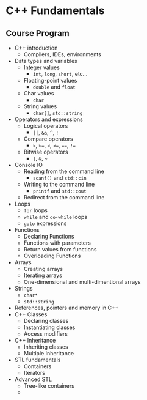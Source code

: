 # C++ Fundamentals

##  Course Program

* C++ introduction
  * Compilers, IDEs, environments
* Data types and variables
  * Integer values
    * `int`, `long`, `short`, etc...
  * Floating-point values
    * `double` and `float`
  * Char values
    * `char`
  * String values
    * `char[]`, `std::string`
* Operators and expressions
  * Logical operators
    * `||`, `&&`, `^`, `!`
  * Compare operators
    * `>`, `>=`, `<`, `<=`, `==`, `!=`
  * Bitwise operators
    * `|`, `&`, `~`
* Console IO
  * Reading from the command line
    * `scanf()` and `std::cin`
  * Writing to the command line
    * `printf` and `std::cout`
  * Redirect from the command line
* Loops
  * `for` loops
  * `while` and `do-while` loops
  * `goto` expressions
* Functions
  * Declaring Functions
  * Functions with parameters
  * Return values from functions
  * Overloading Functions
* Arrays
  * Creating arrays
  * Iterating arrays
  * One-dimensional and multi-dimentional arrays
* Strings
  * `char*`
  * `std::string`
* References, pointers and memory in C++
* C++ Classes
  * Declaring classes
  * Instantiating classes
  * Access modifiers
* C++ Inheritance
  * Inheriting classes
  * Multiple Inheritance
* STL fundamentals
  * Containers
  * Iterators
* Advanced STL
  * Tree-like containers
  *
